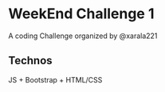 # WeekEnd Challenge 1
A coding Challenge organized by @xarala221

## Technos
JS + Bootstrap + HTML/CSS
